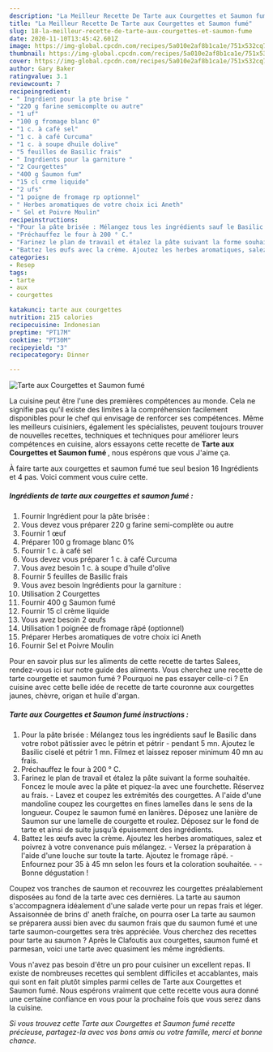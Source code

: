 ```yaml
---
description: "La Meilleur Recette De Tarte aux Courgettes et Saumon fumé"
title: "La Meilleur Recette De Tarte aux Courgettes et Saumon fumé"
slug: 18-la-meilleur-recette-de-tarte-aux-courgettes-et-saumon-fume
date: 2020-11-10T13:45:42.601Z
image: https://img-global.cpcdn.com/recipes/5a010e2af8b1ca1e/751x532cq70/tarte-aux-courgettes-et-saumon-fume-photo-principale-de-la-recette.jpg
thumbnail: https://img-global.cpcdn.com/recipes/5a010e2af8b1ca1e/751x532cq70/tarte-aux-courgettes-et-saumon-fume-photo-principale-de-la-recette.jpg
cover: https://img-global.cpcdn.com/recipes/5a010e2af8b1ca1e/751x532cq70/tarte-aux-courgettes-et-saumon-fume-photo-principale-de-la-recette.jpg
author: Gary Baker
ratingvalue: 3.1
reviewcount: 7
recipeingredient:
- " Ingrdient pour la pte brise "
- "220 g farine semicomplte ou autre"
- "1 uf"
- "100 g fromage blanc 0"
- "1 c. à café sel"
- "1 c. à café Curcuma"
- "1 c. à soupe dhuile dolive"
- "5 feuilles de Basilic frais"
- " Ingrdients pour la garniture "
- "2 Courgettes"
- "400 g Saumon fum"
- "15 cl crme liquide"
- "2 ufs"
- "1 poigne de fromage rp optionnel"
- " Herbes aromatiques de votre choix ici Aneth"
- " Sel et Poivre Moulin"
recipeinstructions:
- "Pour la pâte brisée : Mélangez tous les ingrédients sauf le Basilic dans votre robot pâtissier avec le pétrin et pétrir pendant 5 mn. Ajoutez le Basilic ciselé et pétrir 1 mn. Filmez et laissez reposer minimum 40 mn au frais."
- "Préchauffez le four à 200 ° C."
- "Farinez le plan de travail et étalez la pâte suivant la forme souhaitée. Foncez le moule avec la pâte et piquez-la avec une fourchette. Réservez au frais. Lavez et coupez les extrémités des courgettes. A l&#39;aide d&#39;une mandoline coupez les courgettes en fines lamelles dans le sens de la longueur. Coupez le saumon fumé en lanières. Déposez une lanière de Saumon sur une lamelle de courgette et roulez. Déposez sur le fond de tarte et ainsi de suite jusqu’à épuisement des ingrédients."
- "Battez les œufs avec la crème. Ajoutez les herbes aromatiques, salez et poivrez à votre convenance puis mélangez. Versez la préparation à l&#39;aide d&#39;une louche sur toute la tarte. Ajoutez le fromage râpé. Enfournez pour 35 à 45 mn selon les fours et la coloration souhaitée.  Bonne dégustation !"
categories:
- Resep
tags:
- tarte
- aux
- courgettes

katakunci: tarte aux courgettes 
nutrition: 215 calories
recipecuisine: Indonesian
preptime: "PT17M"
cooktime: "PT30M"
recipeyield: "3"
recipecategory: Dinner

---
```



![Tarte aux Courgettes et Saumon fumé](https://img-global.cpcdn.com/recipes/5a010e2af8b1ca1e/751x532cq70/tarte-aux-courgettes-et-saumon-fume-photo-principale-de-la-recette.jpg)

La cuisine peut être l'une des premières compétences au monde. Cela ne signifie pas qu'il existe des limites à la compréhension facilement disponibles pour le chef qui envisage de renforcer ses compétences. Même les meilleurs cuisiniers, également les spécialistes, peuvent toujours trouver de nouvelles recettes, techniques et techniques pour améliorer leurs compétences en cuisine, alors essayons cette recette de <strong> Tarte aux Courgettes et Saumon fumé </strong>, nous espérons que vous J'aime ça.

<!--inarticleads1-->

À faire tarte aux courgettes et saumon fumé tue seul besion 16 Ingrédients et 4 pas. Voici comment vous cuire cette.

##### Ingrédients de tarte aux courgettes et saumon fumé :

1. Fournir  Ingrédient pour la pâte brisée :
1. Vous devez vous préparer 220 g farine semi-complète ou autre
1. Fournir 1 œuf
1. Préparer 100 g fromage blanc 0%
1. Fournir 1 c. à café sel
1. Vous devez vous préparer 1 c. à café Curcuma
1. Vous avez besoin 1 c. à soupe d&#39;huile d&#39;olive
1. Fournir 5 feuilles de Basilic frais
1. Vous avez besoin  Ingrédients pour la garniture :
1. Utilisation 2 Courgettes
1. Fournir 400 g Saumon fumé
1. Fournir 15 cl crème liquide
1. Vous avez besoin 2 œufs
1. Utilisation 1 poignée de fromage râpé (optionnel)
1. Préparer  Herbes aromatiques de votre choix ici Aneth
1. Fournir  Sel et Poivre Moulin


Pour en savoir plus sur les aliments de cette recette de tartes Salees, rendez-vous ici sur notre guide des aliments. Vous cherchez une recette de tarte courgette et saumon fumé ? Pourquoi ne pas essayer celle-ci ? En cuisine avec cette belle idée de recette de tarte couronne aux courgettes jaunes, chèvre, origan et huile d&#39;argan. 

<!--inarticleads2-->

##### Tarte aux Courgettes et Saumon fumé instructions :

1. Pour la pâte brisée : Mélangez tous les ingrédients sauf le Basilic dans votre robot pâtissier avec le pétrin et pétrir - pendant 5 mn. Ajoutez le Basilic ciselé et pétrir 1 mn. Filmez et laissez reposer minimum 40 mn au frais.
1. Préchauffez le four à 200 ° C.
1. Farinez le plan de travail et étalez la pâte suivant la forme souhaitée. Foncez le moule avec la pâte et piquez-la avec une fourchette. Réservez au frais. - Lavez et coupez les extrémités des courgettes. A l&#39;aide d&#39;une mandoline coupez les courgettes en fines lamelles dans le sens de la longueur. Coupez le saumon fumé en lanières. Déposez une lanière de Saumon sur une lamelle de courgette et roulez. Déposez sur le fond de tarte et ainsi de suite jusqu’à épuisement des ingrédients.
1. Battez les œufs avec la crème. Ajoutez les herbes aromatiques, salez et poivrez à votre convenance puis mélangez. - Versez la préparation à l&#39;aide d&#39;une louche sur toute la tarte. Ajoutez le fromage râpé. - Enfournez pour 35 à 45 mn selon les fours et la coloration souhaitée. -  - Bonne dégustation !


Coupez vos tranches de saumon et recouvrez les courgettes préalablement disposées au fond de la tarte avec ces dernières. La tarte au saumon s&#39;accompagnera idéalement d&#39;une salade verte pour un repas frais et léger. Assaisonnée de brins d&#39; aneth fraîche, on pourra oser La tarte au saumon se préparera aussi bien avec du saumon frais que du saumon fumé et une tarte saumon-courgettes sera très appréciée. Vous cherchez des recettes pour tarte au saumon ? Après le Clafoutis aux courgettes, saumon fumé et parmesan, voici une tarte avec quasiment les même ingrédients. 

<!--inarticleads1-->

<p>
Vous n'avez pas besoin d'être un pro pour cuisiner un excellent repas. Il existe de nombreuses recettes qui semblent difficiles et accablantes, mais qui sont en fait plutôt simples parmi celles de Tarte aux Courgettes et Saumon fumé. Nous espérons vraiment que cette recette vous aura donné une certaine confiance en vous pour la prochaine fois que vous serez dans la cuisine.
</p>

<p>
<i>Si vous trouvez cette Tarte aux Courgettes et Saumon fumé recette précieuse, partagez-la avec vos bons amis ou votre famille, merci et bonne chance.</i>
</p>
